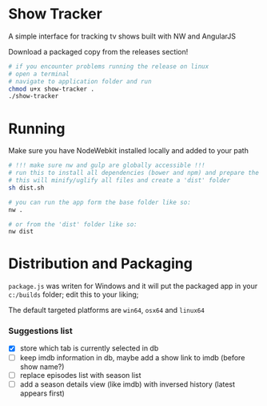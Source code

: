 # Show Tracker
A simple interface for tracking tv shows built with NW and AngularJS

Download a packaged copy from the releases section!

```sh
# if you encounter problems running the release on linux
# open a terminal
# navigate to application folder and run
chmod u+x show-tracker .
./show-tracker
```

# Running
Make sure you have NodeWebkit installed locally and added to your path
```sh
# !!! make sure nw and gulp are globally accessible !!!
# run this to install all dependencies (bower and npm) and prepare the app for packaging
# this will minify/uglify all files and create a 'dist' folder
sh dist.sh

# you can run the app form the base folder like so:
nw .

# or from the 'dist' folder like so:
nw dist
```

# Distribution and Packaging
`package.js` was writen for Windows and it will put the packaged app in your `c:/builds` folder; edit this to your liking;

The default targeted platforms are `win64`, `osx64` and `linux64`

### Suggestions list
* [x] store which tab is currently selected in db
* [ ] keep imdb information in db, maybe add a show link to imdb (before show name?)
* [ ] replace episodes list with season list
* [ ] add a season details view (like imdb) with inversed history (latest appears first)